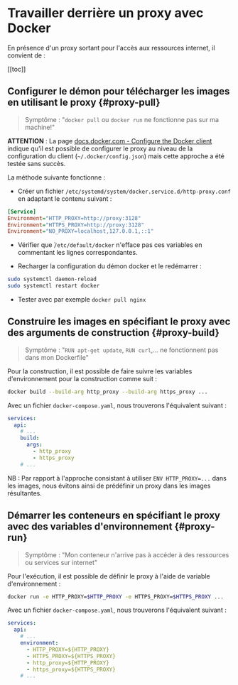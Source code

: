 # Travailler derrière un proxy avec Docker

En présence d'un proxy sortant pour l'accès aux ressources internet, il convient de :

[[toc]]

## Configurer le démon pour télécharger les images en utilisant le proxy {#proxy-pull}

> Symptôme : "`docker pull` ou `docker run` ne fonctionne pas sur ma machine!"

**ATTENTION** : La page [docs.docker.com - Configure the Docker client](https://docs.docker.com/network/proxy/#configure-the-docker-client) indique qu'il est possible de configurer le proxy au niveau de la configuration du client (`~/.docker/config.json`) mais cette approche a été testée sans succès.

La méthode suivante fonctionne :

* Créer un fichier `/etc/systemd/system/docker.service.d/http-proxy.conf` en adaptant le contenu suivant :

```ini
[Service]
Environment="HTTP_PROXY=http://proxy:3128"
Environment="HTTPS_PROXY=http://proxy:3128"
Environment="NO_PROXY=localhost,127.0.0.1,::1"
```

* Vérifier que ̀`/etc/default/docker` n'efface pas ces variables en commentant les lignes correspondantes.

* Recharger la configuration du démon docker et le redémarrer :

```bash
sudo systemctl daemon-reload
sudo systemctl restart docker
```

* Tester avec par exemple `docker pull nginx`


## Construire les images en spécifiant le proxy avec des arguments de construction {#proxy-build}

> Symptôme : "`RUN apt-get update`, `RUN curl`,... ne fonctionnent pas dans mon Dockerfile"

Pour la construction, il est possible de faire suivre les variables d'environnement pour la construction comme suit : 

```bash
docker build --build-arg http_proxy --build-arg https_proxy ...
```

Avec un fichier `docker-compose.yaml`, nous trouverons l'équivalent suivant :

```yaml
services:
  api:
    # ...
    build:
      args:
        - http_proxy
        - https_proxy
    # ...
```

NB : Par rapport à l'approche consistant à utiliser `ENV HTTP_PROXY=...` dans les images, nous évitons ainsi de prédéfinir un proxy dans les images résultantes.

## Démarrer les conteneurs en spécifiant le proxy avec des variables d'environnement {#proxy-run}

> Symptôme : "Mon conteneur n'arrive pas à accéder à des ressources ou services sur internet"

Pour l'exécution, il est possible de définir le proxy à l'aide de variable d'environnement : 

```bash
docker run -e HTTP_PROXY=$HTTP_PROXY -e HTTPS_PROXY=$HTTPS_PROXY ...
```

Avec un fichier `docker-compose.yaml`, nous trouverons l'équivalent suivant :

```yaml
services:
  api:
    # ...
    environment:
      - HTTP_PROXY=${HTTP_PROXY}
      - HTTPS_PROXY=${HTTPS_PROXY}
      - http_proxy=${HTTP_PROXY}
      - https_proxy=${HTTPS_PROXY}
    # ...
```

